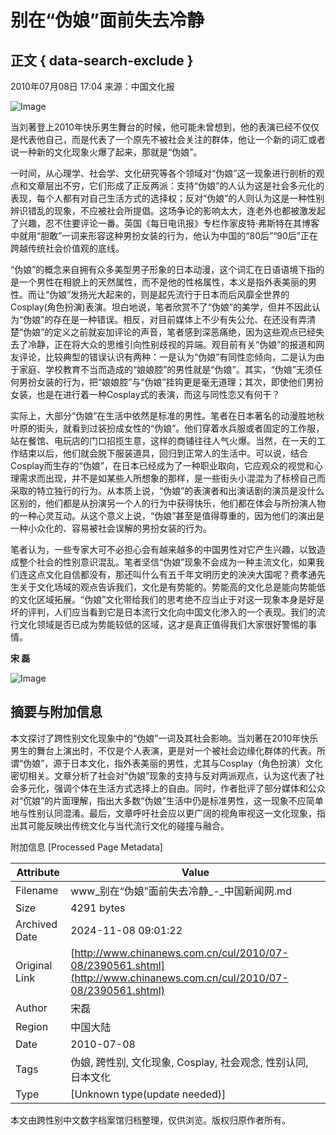 # 别在“伪娘”面前失去冷静

## 正文 { data-search-exclude }


2010年07月08日 17:04 来源：中国文化报

![Image](http://www.chinanews.com.cn/fileftp/2010/04/2010-04-23/U76P4T47D13180F981DT20100423110629.jpg)

当刘著登上2010年快乐男生舞台的时候，他可能未曾想到，他的表演已经不仅仅是代表他自己，而是代表了一个原先不被社会关注的群体，他让一个新的词汇或者说一种新的文化现象火爆了起来，那就是“伪娘”。

一时间，从心理学、社会学、文化研究等各个领域对“伪娘”这一现象进行剖析的观点和文章层出不穷，它们形成了正反两派：支持“伪娘”的人认为这是社会多元化的表现，每个人都有对自己生活方式的选择权；反对“伪娘”的人则认为这是一种性别辨识错乱的现象，不应被社会所提倡。这场争论的影响太大，连老外也都被激发起了兴趣，忍不住要评论一番。英国《每日电讯报》专栏作家皮特·弗斯特在其博客中就用“胆敢”一词来形容这种男扮女装的行为，他认为中国的“80后”“90后”正在跨越传统社会价值观的底线。

“伪娘”的概念来自拥有众多美型男子形象的日本动漫，这个词汇在日语语境下指的是一个男性在相貌上的天然属性，而不是他的性格属性，本义是指外表美丽的男性。而让“伪娘”发扬光大起来的，则是起先流行于日本而后风靡全世界的Cosplay(角色扮演)表演。坦白地说，笔者欣赏不了“伪娘”的美学，但并不因此认为“伪娘”的存在是一种错误。相反，对目前媒体上不少有失公允、在还没有弄清楚“伪娘”的定义之前就妄加评论的声音，笔者感到深恶痛绝，因为这些观点已经失去了冷静，正在将大众的思维引向性别歧视的异端。观目前有关“伪娘”的报道和网友评论，比较典型的错误认识有两种：一是认为“伪娘”有同性恋倾向，二是认为由于家庭、学校教育不当而造成的“娘娘腔”的男性就是“伪娘”。其实，“伪娘”无须任何男扮女装的行为，把“娘娘腔”与“伪娘”挂钩更是毫无道理；其次，即使他们男扮女装，也是在进行着一种Cosplay式的表演，而这与同性恋又有何干？

实际上，大部分“伪娘”在生活中依然是标准的男性。笔者在日本著名的动漫胜地秋叶原的街头，就看到过装扮成女性的“伪娘”。他们穿着水兵服或者固定的工作服，站在餐馆、电玩店的门口招揽生意，这样的商铺往往人气火爆。当然，在一天的工作结束以后，他们就会脱下服装道具，回归到正常人的生活中。可以说，结合Cosplay而生存的“伪娘”，在日本已经成为了一种职业取向，它应观众的视觉和心理需求而出现，并不是如某些人所想象的那样，是一些街头小混混为了标榜自己而采取的特立独行的行为。从本质上说，“伪娘”的表演者和出演话剧的演员是没什么区别的，他们都是从扮演另一个人的行为中获得快乐，他们都在体会与所扮演人物的一种心灵互动。从这个意义上说，“伪娘”甚至是值得尊重的，因为他们的演出是一种小众化的、容易被社会误解的男扮女装的行为。

笔者认为，一些专家大可不必担心会有越来越多的中国男性对它产生兴趣，以致造成整个社会的性别意识混乱。笔者坚信“伪娘”现象不会成为一种主流文化，如果我们连这点文化自信都没有，那还叫什么有五千年文明历史的泱泱大国呢？费孝通先生关于文化场域的观点告诉我们，文化是有势能的。势能高的文化总是能向势能低的文化区域拓展。“伪娘”文化带给我们的思考绝不应当止于对这一现象本身是好是坏的评判，人们应当看到它是日本流行文化向中国文化渗入的一个表现。我们的流行文化领域是否已成为势能较低的区域，这才是真正值得我们大家很好警惕的事情。 

**宋 磊**

![Image](http://www.chinanews.com.cn/fileftp/2010/04/2010-04-23/U76P4T47D13180F980DT20100423111451.jpg)

## 摘要与附加信息

<!-- tcd_abstract -->
本文探讨了跨性别文化现象中的“伪娘”一词及其社会影响。当刘著在2010年快乐男生的舞台上演出时，不仅是个人表演，更是对一个被社会边缘化群体的代表。所谓“伪娘”，源于日本文化，指外表美丽的男性，尤其与Cosplay（角色扮演）文化密切相关。文章分析了社会对“伪娘”现象的支持与反对两派观点，认为这代表了社会多元化，强调个体在生活方式选择上的自由。同时，作者批评了部分媒体和公众对“伔娘”的片面理解，指出大多数“伪娘”生活中仍是标准男性，这一现象不应简单地与性别认同混淆。最后，文章呼吁社会应以更广阔的视角审视这一文化现象，指出其可能反映出传统文化与当代流行文化的碰撞与融合。
<!-- tcd_abstract_end -->

附加信息 [Processed Page Metadata]

| Attribute       | Value                                  |
|-----------------|----------------------------------------|
| Filename        | www_别在“伪娘”面前失去冷静_-_中国新闻网.md                             |
| Size            | 4291 bytes                           |
| Archived Date   | 2024-11-08 09:01:22                             |
| Original Link   | [http://www.chinanews.com.cn/cul/2010/07-08/2390561.shtml](http://www.chinanews.com.cn/cul/2010/07-08/2390561.shtml)                       |
| Author          | 宋磊                               |
| Region          | 中国大陆                               |
| Date            | 2010-07-08                                 |
| Tags            | 伪娘, 跨性别, 文化现象, Cosplay, 社会观念, 性别认同, 日本文化                                 |
| Type            | [Unknown type(update needed)]                                 |
<!-- tcd_table_end -->

本文由跨性别中文数字档案馆归档整理，仅供浏览。版权归原作者所有。
